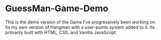 # GuessMan-Game-Demo
This is the demo version of the Game I've progressively been working on. Its my own version of Hangman with a user-points system added to it. Its primarily built with HTML, CSS, and Vanilla JavaScript. 

